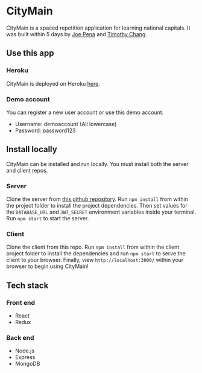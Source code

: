 # CityMain

CityMain is a spaced repetition application for learning national capitals. It was built within 5 days by [Joe Pena](https://github.com/Joe-Pena) and [Timothy Chang](https://github.com/continuouslylearning).

## Use this app

### Heroku
CityMain is deployed on Heroku [here](https://javthon-client.herokuapp.com/dashboard).
### Demo account
You can register a new user account or use this demo account.
- Username: demoaccount (All lowercase)
- Password: password123

## Install locally
CityMain can be installed and run locally. You must install both the server and client repos.
### Server
Clone the server from [this github repository](https://github.com/thinkful-ei24/timothy-joe-javthon-server.git). Run `npm install` from within the project folder to install the project dependencies. Then set values for the `DATABASE_URL` and `JWT_SECRET` environment variables inside your terminal. Run `npm start` to start the server.

### Client
Clone the client from this repo. Run `npm install` from within the client project folder to install the dependencies and run `npm start` to serve the client to your browser. Finally, view `http://localhost:3000/` within your browser to begin using CityMain!


## Tech stack
### Front end
- React
- Redux

### Back end
- Node.js
- Express
- MongoDB



